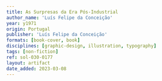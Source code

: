 ```yaml
---
title: As Surpresas da Era Pós-Industrial
author_name: 'Luís Felipe da Conceição'
year: y1971
origin: Portugal
publisher: 'Luís Felipe da Conceição'
formats: [book-cover, book]
disciplines: [graphic-design, illustration, typography]
tags: [non-fiction]
ref: sol-030-0177
layout: artifact
date_added: 2023-03-08
---
```

